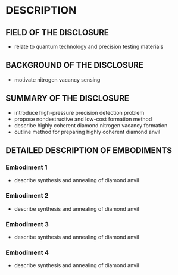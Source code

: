 # DESCRIPTION

## FIELD OF THE DISCLOSURE

- relate to quantum technology and precision testing materials

## BACKGROUND OF THE DISCLOSURE

- motivate nitrogen vacancy sensing

## SUMMARY OF THE DISCLOSURE

- introduce high-pressure precision detection problem
- propose nondestructive and low-cost formation method
- describe highly coherent diamond nitrogen vacancy formation
- outline method for preparing highly coherent diamond anvil

## DETAILED DESCRIPTION OF EMBODIMENTS

### Embodiment 1

- describe synthesis and annealing of diamond anvil

### Embodiment 2

- describe synthesis and annealing of diamond anvil

### Embodiment 3

- describe synthesis and annealing of diamond anvil

### Embodiment 4

- describe synthesis and annealing of diamond anvil

